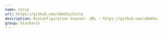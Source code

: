 ```yaml
---
name: corsy
url: https://github.com/s0md3v/Corsy
description: Misconfiguration Scanner. URL : https://github.com/s0md3v/Corsy Groups : blackarch blackarch-webapp blackarch-scanner
group: blackarch
---
```

